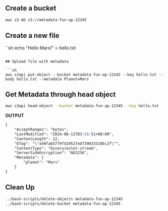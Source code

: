## Create a bucket
```sh
aws s3 mb s3://metadata-fun-ap-12345
```

## Create a new file

``sh
echo "Hello Mars!" > hello.txt
```

## Upload file with metadata

```sh
aws s3api put-object --bucket metadata-fun-ap-12345 --key hello.txt --body hello.txt --metadata Planet=Mars
```

## Get Metadata through head object

```sh
aws s3api head-object --bucket metadata-fun-ap-12345 --key hello.txt
```

**OUTPUT**

```md
{
    "AcceptRanges": "bytes",
    "LastModified": "2024-06-11T03:58:51+00:00",
    "ContentLength": 12,
    "ETag": "\"ad9fa83779fd19527ed739033310bc2f\"",
    "ContentType": "binary/octet-stream",
    "ServerSideEncryption": "AES256",
    "Metadata": {
        "planet": "Mars"
    }
}
```

## Clean Up

```sh
../bash-scripts/delete-objects metadata-fun-ap-12345
../bash-scripts/delete-bucket metadata-fun-ap-12345
```